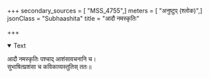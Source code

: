 +++
secondary_sources = [ "MSS_4755",]
meters = [ "अनुष्टुप् (श्लोक)",]
jsonClass = "Subhaashita"
title = "आदौ नमस्कृतिः"

+++

<details open><summary>Text</summary>

आदौ नमस्कृतिः पश्चाद् आशंसावचनानि च।  
सुभाषितप्रशंसा च कविकाव्यस्तुतिस् ततः॥
</details>

